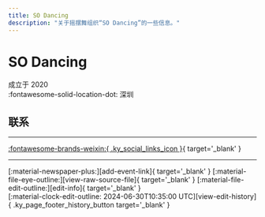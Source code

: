 ```yaml
---
title: SO Dancing
description: "关于摇摆舞组织“SO Dancing”的一些信息。"
---
```


# SO Dancing

成立于 2020  
:fontawesome-solid-location-dot: 深圳  


## 联系


---

 [:fontawesome-brands-weixin:{ .ky_social_links_icon }](# "SOdancing"){ target='_blank' }

---

<div class="ky_page_footer" markdown>
<div class="ky_page_footer_trailing" markdown="span">
[:material-newspaper-plus:][add-event-link]{ target='_blank' }
[:material-file-eye-outline:][view-raw-source-file]{ target='_blank' }
[:material-file-edit-outline:][edit-info]{ target='_blank' }
</div>
<div class="ky_page_footer_leading" markdown="span">
[:material-clock-edit-outline: 2024-06-30T10:35:00 UTC][view-edit-history]{ .ky_page_footer_history_button target='_blank' }
</div>
</div>

[add-event-link]: https://github.com/swingdance/events/issues/new?assignees=&labels=add+event&projects=&template=02-add_entity.yml&title=%5Bzh_CN%5D%20Add%20Event%3A%20%3CName%3E&region=zh_CN&province=Guangdong&city=Shenzhen&org_id=so-dancing "添加活动"
[view-raw-source-file]: https://github.com/swingdance/orgs/blob/main/zh_CN/so-dancing.json "查看原始源文件"
[edit-info]: https://github.com/swingdance/orgs/issues/new?assignees=&labels=update+org&projects=&template=03-update_entity.yml&title=%5Bzh_CN%5D%20Update%20Org%3A%20SO%20Dancing&region=zh_CN&id=so-dancing&name=SO%20Dancing "编辑信息"

[view-edit-history]: https://github.com/swingdance/orgs/commits/main/zh_CN/so-dancing.json "查看编辑历史"
